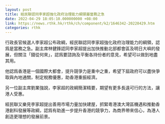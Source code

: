 ```yaml
---
layout: post
title: 經民聯認同李家超強化政府治理能力綱領屬當務之急
date: 2022-04-29 18:05:10.000000000 +08:00
link: https://news.rthk.hk/rthk/ch/component/k2/1646342-20220429.htm
categories: rthk
---
```


行政長官候選人李家超公布政綱，經民聯認同李家超強化政府治理能力的綱領，認爲是當務之急。副主席林健鋒認同李家超提出加快推動北部都會區及明日大嶼的發展，但關注「錢從何來」，認爲要諮詢及平衡各持份者的意見，希望可以做到地盡其用。

他認爲香港是一個國際大都會，提升競爭力是重中之重，希望下屆政府可以盡快爭取與內地通關，制定稅務優惠，助香港重振經濟。

另一位副主席劉業強說，李家超的政綱簡潔精要，期望有更多長遠可行的方法，讓港人受惠。

經民聯又樂見李家超提出善用市場力量加快建屋，抓緊粵港澳大灣區機遇和推動香港創科發展等政綱，認爲有助進一步提升香港的競爭力，為商界帶來信心，為港人創造更理想的發展前景。
